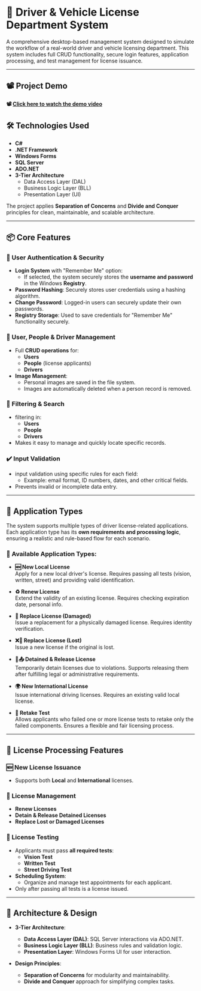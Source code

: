 # 🚗 Driver & Vehicle License Department System

A comprehensive desktop-based management system designed to simulate the workflow of a real-world driver and vehicle licensing department. This system includes full CRUD functionality, secure login features, application processing, and test management for license issuance.

---
## 📽️ Project Demo  
**📽️ [Click here to watch the demo video](https://drive.google.com/file/d/1nKDc1KFhkt4ejh6Ow7Z4vUUF8mGbG8J2/view?usp=sharing)**

## 🛠 Technologies Used

- **C#**
- **.NET Framework**
- **Windows Forms**
- **SQL Server**
- **ADO.NET**
- **3-Tier Architecture**
  - Data Access Layer (DAL)
  - Business Logic Layer (BLL)
  - Presentation Layer (UI)

The project applies **Separation of Concerns** and **Divide and Conquer** principles for clean, maintainable, and scalable architecture.

---

## 📦 Core Features

### 🔐 User Authentication & Security
- **Login System** with "Remember Me" option:
  - If selected, the system securely stores the **username and password** in the Windows **Registry**.
- **Password Hashing**: Securely stores user credentials using a hashing algorithm.
- **Change Password**: Logged-in users can securely update their own passwords.
- **Registry Storage**: Used to save credentials for "Remember Me" functionality securely.

### 👥 User, People & Driver Management
- Full **CRUD operations** for:
  - **Users**
  - **People** (license applicants)
  - **Drivers**
- **Image Management**:
  - Personal images are saved in the file system.
  - Images are automatically deleted when a person record is removed.

### 🔎 Filtering & Search
- filtering in:
  - **Users**
  - **People**
  - **Drivers**
- Makes it easy to manage and quickly locate specific records.

### ✔️ Input Validation
- input validation using specific rules for each field:
  - Example: email format, ID numbers, dates, and other critical fields.
- Prevents invalid or incomplete data entry.

---

## 📄 Application Types

The system supports multiple types of driver license-related applications. Each application type has its **own requirements and processing logic**, ensuring a realistic and rule-based flow for each scenario.

### 🔸 Available Application Types:

- **🆕 New Local License**  
  Apply for a new local driver's license. Requires passing all tests (vision, written, street) and providing valid identification.

- **♻️ Renew License**  
  Extend the validity of an existing license. Requires checking expiration date, personal info.

- **🔁 Replace License (Damaged)**  
  Issue a replacement for a physically damaged license. Requires identity verification.

- **❌🔁 Replace License (Lost)**  
  Issue a new license if the original is lost.

- **🚫📤 Detained & Release License**  
  Temporarily detain licenses due to violations. Supports releasing them after fulfilling legal or administrative requirements.

- **🌍 New International License**  
  Issue international driving licenses. Requires an existing valid local license.

- **🔄 Retake Test**  
  Allows applicants who failed one or more license tests to retake only the failed components. Ensures a flexible and fair licensing process.

---

## 🛂 License Processing Features

### 🆕 New License Issuance
- Supports both **Local** and **International** licenses.

### 🔁 License Management
- **Renew Licenses**
- **Detain & Release Detained Licenses**
- **Replace Lost or Damaged Licenses**

### 🧪 License Testing  
- Applicants must pass **all required tests**:
  - **Vision Test**
  - **Written Test**
  - **Street Driving Test**
- **Scheduling System**:
  - Organize and manage test appointments for each applicant.
- Only after passing all tests is a license issued.

---

## 🧱 Architecture & Design

- **3-Tier Architecture**:
  - **Data Access Layer (DAL)**: SQL Server interactions via ADO.NET.
  - **Business Logic Layer (BLL)**: Business rules and validation logic.
  - **Presentation Layer**: Windows Forms UI for user interaction.

- **Design Principles**:
  - **Separation of Concerns** for modularity and maintainability.
  - **Divide and Conquer** approach for simplifying complex tasks.


